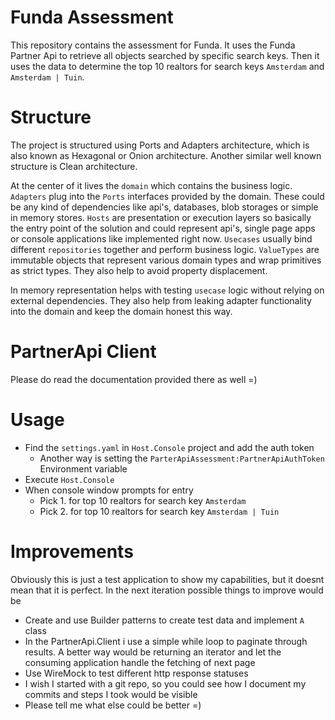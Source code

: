 # Funda Assessment

This repository contains the assessment for Funda. It uses the Funda
Partner Api to retrieve all objects searched by specific search keys.
Then it uses the data to determine the top 10 realtors for search keys 
`Amsterdam` and `Amsterdam | Tuin`.

# Structure

The project is structured using Ports and Adapters architecture, which
is also known as Hexagonal or Onion architecture. Another similar well
known structure is Clean architecture.

At the center of it lives the `domain` which contains the business logic.
`Adapters` plug into the `Ports` interfaces provided by the domain. These 
could be any kind of dependencies like api's, databases, blob storages or
simple in memory stores. `Hosts` are presentation or execution layers so basically 
the entry point of the solution and could represent api's, single page apps 
or console applications like implemented right now.
`Usecases` usually bind different `repositories` together and perform business
logic.
`ValueTypes` are immutable objects that represent various domain types and wrap 
primitives as strict types. They also help to avoid property displacement.

In memory representation helps with testing `usecase` logic without relying on
external dependencies. They also help from leaking adapter functionality into the
domain and keep the domain honest this way.

# PartnerApi Client

Please do read the documentation provided there as well =)

# Usage

- Find the `settings.yaml` in `Host.Console` project and add the auth token
    - Another way is setting the `ParterApiAssessment:PartnerApiAuthToken` Environment variable
- Execute `Host.Console` 
- When console window prompts for entry
  - Pick 1. for top 10 realtors for search key `Amsterdam`
  - Pick 2. for top 10 realtors for search key `Amsterdam | Tuin`

# Improvements

Obviously this is just a test application to show my capabilities, but
it doesnt mean that it is perfect. In the next iteration possible things
to improve would be

- Create and use Builder patterns to create test data and implement `A` class
- In the PartnerApi.Client i use a simple while loop to paginate through results.
  A better way would be returning an iterator and let the consuming application handle
  the fetching of next page
- Use WireMock to test different http response statuses
- I wish I started with a git repo, so you could see how I document my commits and steps 
  I took would be visible
- Please tell me what else could be better =)



